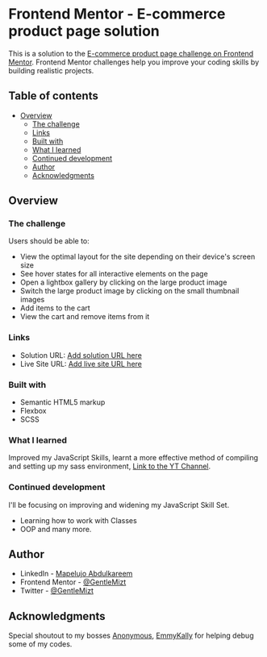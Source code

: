 # Frontend Mentor - E-commerce product page solution

This is a solution to the [E-commerce product page challenge on Frontend Mentor](https://www.frontendmentor.io/challenges/ecommerce-product-page-UPsZ9MJp6). Frontend Mentor challenges help you improve your coding skills by building realistic projects.

## Table of contents

- [Overview](#overview)
  - [The challenge](#the-challenge)
  - [Links](#links)
  - [Built with](#built-with)
  - [What I learned](#what-i-learned)
  - [Continued development](#continued-development)
  - [Author](#author)
  - [Acknowledgments](#acknowledgments)


## Overview

### The challenge

Users should be able to:

- View the optimal layout for the site depending on their device's screen size
- See hover states for all interactive elements on the page
- Open a lightbox gallery by clicking on the large product image
- Switch the large product image by clicking on the small thumbnail images
- Add items to the cart
- View the cart and remove items from it


### Links

- Solution URL: [Add solution URL here](https://github.com/GentleMizt/E-Design-Revamped)
- Live Site URL: [Add live site URL here](https://thriving-crepe-54b537.netlify.app/)

### Built with

- Semantic HTML5 markup
- Flexbox
- SCSS

### What I learned

Improved my JavaScript Skills, learnt a more effective method of compiling and setting up my sass environment, [Link to the YT Channel](https://www.youtube.com/watch?v=iJKCj8uAHz8).

### Continued development

I'll be focusing on improving and widening my JavaScript Skill Set.
- Learning how to work with Classes
- OOP and many more.

## Author

- LinkedIn - [Mapelujo Abdulkareem](https://www.linkedin.com/in/lancer18/)
- Frontend Mentor - [@GentleMizt](https://www.frontendmentor.io/profile/GentleMizt)
- Twitter - [@GentleMizt](https://www.twitter.com/GentleMizt18)

## Acknowledgments

Special shoutout to my bosses [Anonymous](https://github.com/olatoyan), [EmmyKally](https://github.com/Emmykally) for helping debug some of my codes.
